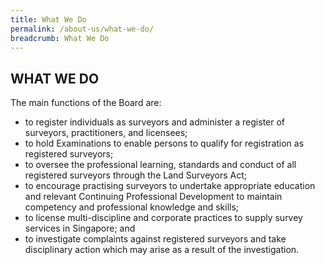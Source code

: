 ```yaml
---
title: What We Do
permalink: /about-us/what-we-do/
breadcrumb: What We Do
---
```

## WHAT WE DO

The main functions of the Board are: <br>

* to register individuals as surveyors and administer a register of surveyors, practitioners, and licensees;
* to hold Examinations to enable persons to qualify for registration as registered surveyors;
* to oversee the professional learning, standards and conduct of all registered surveyors through the Land Surveyors Act;
* to encourage practising surveyors to undertake appropriate education and relevant Continuing Professional Development to maintain competency and professional knowledge and skills;
* to license multi-discipline and corporate practices to supply survey services in Singapore; and
* to investigate complaints against registered surveyors and take disciplinary action which may arise as a result of the investigation.